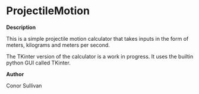 # ProjectileMotion

**Description**

This is a simple projectile motion calculator that takes inputs in the form of meters, kilograms and meters per second.

The TKinter version of the calculator is a work in progress. It uses the builtin python GUI called TKinter.

**Author**

Conor Sullivan